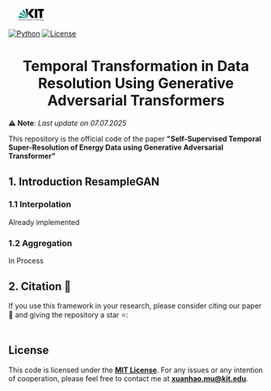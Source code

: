 <p float="left">
    <img src="icon_kit.png" width="10%" hspace="20"/>
</p>

[![Python](https://img.shields.io/badge/Python-3.12.8-blue?logo=python)](https://www.python.org/downloads/release/python-3918/)
[![License](https://img.shields.io/badge/License-MIT-green?logo=opensource)](./LICENSE)

<h1 align="center">Temporal Transformation in Data Resolution Using Generative Adversarial Transformers</h1>

**⚠️ Note**: *Last update on 07.07.2025*

<div align="left"> This repository is the official code of the paper <strong>"Self-Supervised Temporal Super-Resolution of Energy Data using Generative Adversarial Transformer"</strong></div> 

## 1. Introduction ResampleGAN

### 1.1 Interpolation
Already implemented
### 1.2 Aggregation
In Process



 




<h2>2. Citation &#128221;</h2>
<p>
If you use this framework in your research, please consider citing our paper &#128221; and giving the repository a star &#11088;:
</p>

```bibTeX

```
## License
This code is licensed under the **[MIT License](LICENSE)**.
For any issues or any intention of cooperation, please feel free to contact me at **[xuanhao.mu@kit.edu](xuanhao.mu@kit.edu)**.